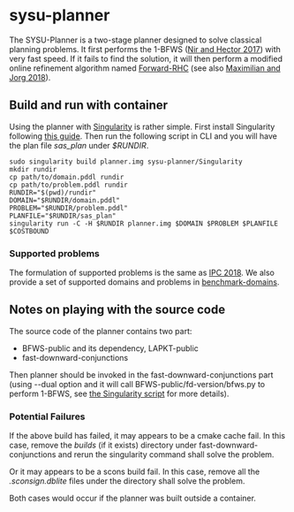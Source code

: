 # sysu-planner
The SYSU-Planner is a two-stage planner designed to solve classical planning problems. It first performs the 1-BFWS ([Nir and Hector 2017](https://people.eng.unimelb.edu.au/nlipovetzky/papers/aaai17-BFWS-novelty-exploration.pdf)) with very fast speed. If it fails to find the solution, it will then perform a modified online refinement algorithm named [Forward-RHC](http://ada.liacs.nl/events/sparkle-planning-19/documents/solver_description/SYSU-planner-description.pdf) (see also [Maximilian and Jorg 2018](https://ipc2018-classical.bitbucket.io/planner-abstracts/team8.pdf)). 

## Build and run with container
Using the planner with [Singularity](https://sylabs.io/docs/#singularity) is rather simple. First install Singularity following [this guide](https://sylabs.io/guides/3.3/user-guide/quick_start.html#quick-installation-steps). Then run the following script in CLI and you will have the plan file *sas_plan* under *$RUNDIR*. 
```
sudo singularity build planner.img sysu-planner/Singularity
mkdir rundir
cp path/to/domain.pddl rundir
cp path/to/problem.pddl rundir
RUNDIR="$(pwd)/rundir"
DOMAIN="$RUNDIR/domain.pddl"
PROBLEM="$RUNDIR/problem.pddl"
PLANFILE="$RUNDIR/sas_plan"
singularity run -C -H $RUNDIR planner.img $DOMAIN $PROBLEM $PLANFILE $COSTBOUND
```

### Supported problems
The formulation of supported problems is the same as [IPC 2018](https://ipc2018-classical.bitbucket.io/#pddl). We also provide a set of supported domains and problems in [benchmark-domains](https://github.com/hejm37/benchmark-domains).

## Notes on playing with the source code
The source code of the planner contains two part:
* BFWS-public and its dependency, LAPKT-public
* fast-downward-conjunctions

Then planner should be invoked in the fast-downward-conjunctions part (using --dual option and it will call BFWS-public/fd-version/bfws.py to perform 1-BFWS, see [the Singularity script](https://github.com/hejm37/sysu-planner/blob/master/Singularity) for more details).

### Potential Failures
If the above build has failed, it may appears to be a cmake cache fail. In this case, remove the *builds* (if it exists) directory under fast-downward-conjunctions and rerun the singularity command shall solve the problem.

Or it may appears to be a scons build fail. In this case, remove all the *.sconsign.dblite* files under the directory shall solve the problem.

Both cases would occur if the planner was built outside a container.
